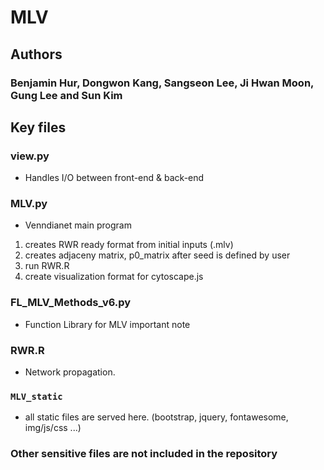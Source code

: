 MLV
======

## Authors

### Benjamin Hur, Dongwon Kang, Sangseon Lee, Ji Hwan Moon, Gung Lee and Sun Kim


## Key files

### view.py
- Handles I/O between front-end & back-end

### MLV.py
>
- Venndianet main program 
1. creates RWR ready format from initial inputs (.mlv)
2. creates adjaceny matrix, p0_matrix after seed is defined by user
3. run RWR.R
4. create visualization format for cytoscape.js

### FL_MLV_Methods_v6.py
- Function Library for MLV
important note

### RWR.R
- Network propagation.


### ```MLV_static```
- all static files are served here. (bootstrap, jquery, fontawesome, img/js/css ...)


### Other sensitive files are not included in the repository

